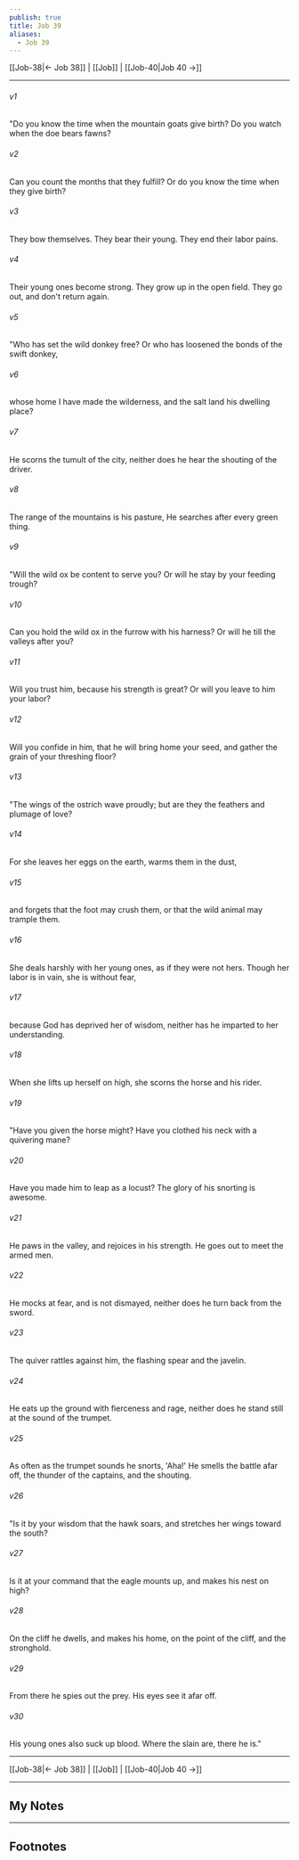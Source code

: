 ```yaml
---
publish: true
title: Job 39
aliases:
  - Job 39
---
```


[[Job-38|← Job 38]] | [[Job]] | [[Job-40|Job 40 →]]
***



###### v1 
"Do you know the time when the mountain goats give birth? Do you watch when the doe bears fawns? 

###### v2 
Can you count the months that they fulfill? Or do you know the time when they give birth? 

###### v3 
They bow themselves. They bear their young. They end their labor pains. 

###### v4 
Their young ones become strong. They grow up in the open field. They go out, and don't return again. 

###### v5 
"Who has set the wild donkey free? Or who has loosened the bonds of the swift donkey, 

###### v6 
whose home I have made the wilderness, and the salt land his dwelling place? 

###### v7 
He scorns the tumult of the city, neither does he hear the shouting of the driver. 

###### v8 
The range of the mountains is his pasture, He searches after every green thing. 

###### v9 
"Will the wild ox be content to serve you? Or will he stay by your feeding trough? 

###### v10 
Can you hold the wild ox in the furrow with his harness? Or will he till the valleys after you? 

###### v11 
Will you trust him, because his strength is great? Or will you leave to him your labor? 

###### v12 
Will you confide in him, that he will bring home your seed, and gather the grain of your threshing floor? 

###### v13 
"The wings of the ostrich wave proudly; but are they the feathers and plumage of love? 

###### v14 
For she leaves her eggs on the earth, warms them in the dust, 

###### v15 
and forgets that the foot may crush them, or that the wild animal may trample them. 

###### v16 
She deals harshly with her young ones, as if they were not hers. Though her labor is in vain, she is without fear, 

###### v17 
because God has deprived her of wisdom, neither has he imparted to her understanding. 

###### v18 
When she lifts up herself on high, she scorns the horse and his rider. 

###### v19 
"Have you given the horse might? Have you clothed his neck with a quivering mane? 

###### v20 
Have you made him to leap as a locust? The glory of his snorting is awesome. 

###### v21 
He paws in the valley, and rejoices in his strength. He goes out to meet the armed men. 

###### v22 
He mocks at fear, and is not dismayed, neither does he turn back from the sword. 

###### v23 
The quiver rattles against him, the flashing spear and the javelin. 

###### v24 
He eats up the ground with fierceness and rage, neither does he stand still at the sound of the trumpet. 

###### v25 
As often as the trumpet sounds he snorts, 'Aha!' He smells the battle afar off, the thunder of the captains, and the shouting. 

###### v26 
"Is it by your wisdom that the hawk soars, and stretches her wings toward the south? 

###### v27 
Is it at your command that the eagle mounts up, and makes his nest on high? 

###### v28 
On the cliff he dwells, and makes his home, on the point of the cliff, and the stronghold. 

###### v29 
From there he spies out the prey. His eyes see it afar off. 

###### v30 
His young ones also suck up blood. Where the slain are, there he is."

***
[[Job-38|← Job 38]] | [[Job]] | [[Job-40|Job 40 →]]

---
## My Notes

---
## Footnotes